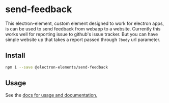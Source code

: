 # send-feedback

This electron-element, custom element designed to work for electron apps, 
is can be used to send feedback from webapp to a website.
Currently this works well for reporting issue to github's issue tracker.
But you can have simple website up that takes a report passed through `?body` url parameter.

## Install

```bash
npm i --save @electron-elements/send-feedback
```

## Usage

See the [docs for usage and documentation.](/docs)
